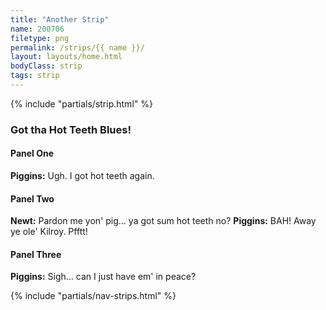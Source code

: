 ```yaml
---
title: "Another Strip"
name: 200706
filetype: png
permalink: /strips/{{ name }}/
layout: layouts/home.html
bodyClass: strip
tags: strip
---
```


{% include "partials/strip.html" %}


<div markdown="1" class="script sr-only">

### Got tha Hot Teeth Blues!

#### Panel One
**Piggins:** Ugh. I got hot teeth again.

#### Panel Two
**Newt:** Pardon me yon' pig... ya got sum hot teeth no?
**Piggins:** BAH! Away ye ole' Kilroy. Pfftt!

#### Panel Three
**Piggins:** Sigh... can I just have em' in peace?

</div>

{% include "partials/nav-strips.html" %}

